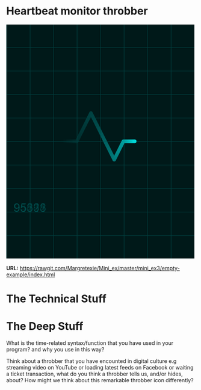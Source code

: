 # Heartbeat monitor throbber

![alt tekst](throbber.PNG) 

**URL:** https://rawgit.com/Margretexie/Mini_ex/master/mini_ex3/empty-example/index.html

# The Technical Stuff


# The Deep Stuff
What is the time-related syntax/function that you have used in your program? and why you use in this way?

Think about a throbber that you have encounted in digital culture e.g streaming video on YouTube or loading latest feeds on Facebook or waiting a ticket transaction, what do you think a throbber tells us, and/or hides, about? How might we think about this remarkable throbber icon differently?
